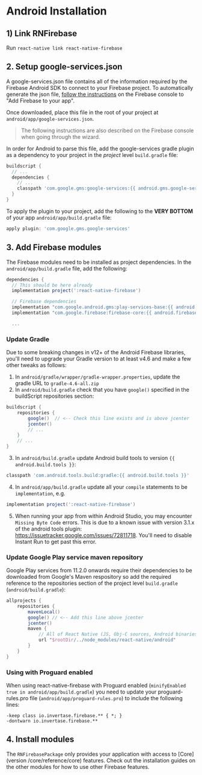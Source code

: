 # Android Installation

## 1) Link RNFirebase

Run `react-native link react-native-firebase`

## 2. Setup google-services.json

A google-services.json file contains all of the information required by the Firebase Android SDK to connect to your Firebase project. To automatically generate the json file, [follow the instructions](https://firebase.google.com/docs/android/setup#add_firebase_to_your_app) on the Firebase console to "Add Firebase to your app".

Once downloaded, place this file in the root of your project at `android/app/google-services.json`.

> The following instructions are also described on the Firebase console when going through the wizard.

In order for Android to parse this file, add the google-services gradle plugin as a dependency to your project in the *project* level `build.gradle` file:

```groovy
buildscript {
  // ...
  dependencies {
    // ...
    classpath 'com.google.gms:google-services:{{ android.gms.google-services }}'
  }
}
```

To apply the plugin to your project, add the following to the **VERY BOTTOM** of your app `android/app/build.gradle` file:

```groovy
apply plugin: 'com.google.gms.google-services'
```

## 3. Add Firebase modules

The Firebase modules need to be installed as project dependencies. In the `android/app/build.gradle` file, add the following:

```groovy
dependencies {
  // This should be here already
  implementation project(':react-native-firebase')

  // Firebase dependencies
  implementation "com.google.android.gms:play-services-base:{{ android.gms.play-services-base }}"
  implementation "com.google.firebase:firebase-core:{{ android.firebase.core }}"

  ...
```

### Update Gradle

Due to some breaking changes in v12+ of the Android Firebase libraries, you'll need to upgrade your Gradle version to at least v4.6 and make a few other tweaks as follows:

1) In `android/gradle/wrapper/gradle-wrapper.properties`, update the gradle URL to `gradle-4.6-all.zip`
2) In `android/build.gradle` check that you have `google()` specified in the buildScript repositories section:

```groovy
buildscript {
    repositories {
        google()  // <-- Check this line exists and is above jcenter
        jcenter()
        // ...
    }
    // ...
}
```

3) In `android/build.gradle` update Android build tools to version `{{ android.build.tools }}`:

```groovy
classpath 'com.android.tools.build:gradle:{{ android.build.tools }}'
```

4) In `android/app/build.gradle` update all your `compile` statements to be `implementation`, e.g.

```groovy
implementation project(':react-native-firebase')
```

5) When running your app from within Android Studio, you may encounter `Missing Byte Code` errors.  This is due to a known issue with version 3.1.x of the android tools plugin: https://issuetracker.google.com/issues/72811718.  You'll need to disable Instant Run to get past this error.

### Update Google Play service maven repository

Google Play services from 11.2.0 onwards require their dependencies to be downloaded from Google's Maven respository so add the required reference to the repositories section of the project level `build.gradle` (`android/build.gradle`):

```groovy
allprojects {
    repositories {
        mavenLocal()
        google() // <-- Add this line above jcenter
        jcenter()
        maven {
            // All of React Native (JS, Obj-C sources, Android binaries) is installed from npm
            url "$rootDir/../node_modules/react-native/android"
        }
    }
}
```

### Using with Proguard enabled

When using react-native-firebase with Proguard enabled (`minifyEnabled true in android/app/build.gradle`) you need to update your proguard-rules.pro file (`android/app/proguard-rules.pro`) to include the following lines:
```
-keep class io.invertase.firebase.** { *; }
-dontwarn io.invertase.firebase.**
```

## 4. Install modules

The `RNFirebasePackage` only provides your application with access to [Core](version /core/reference/core) features. Check out the installation guides on the other modules for how to use other Firebase features.
